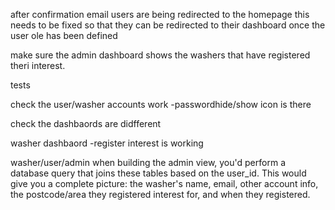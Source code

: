 after confirmation email users are being redirected to the homepage this needs to be fixed so that they can be redirected to their dashboard once the user ole has been defined

make sure the admin dashboard shows the washers that have registered theri interest.

tests

check the user/washer accounts work
-passwordhide/show icon is there

check the dashbaords are didfferent

washer dashbaord
-register interest is working

washer/user/admin
when building the admin view, you'd perform a database query that joins these tables based on the user_id. This would give you a complete picture: the washer's name, email, other account info, the postcode/area they registered interest for, and when they registered.
